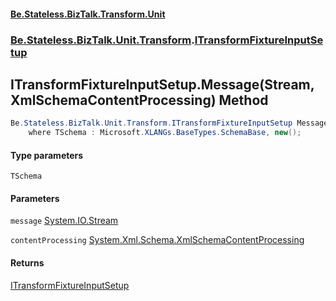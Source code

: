 #### [Be.Stateless.BizTalk.Transform.Unit](README.md 'README')
### [Be.Stateless.BizTalk.Unit.Transform](Be.Stateless.BizTalk.Unit.Transform.md 'Be.Stateless.BizTalk.Unit.Transform').[ITransformFixtureInputSetup](ITransformFixtureInputSetup.md 'Be.Stateless.BizTalk.Unit.Transform.ITransformFixtureInputSetup')

## ITransformFixtureInputSetup.Message<TSchema>(Stream, XmlSchemaContentProcessing) Method

```csharp
Be.Stateless.BizTalk.Unit.Transform.ITransformFixtureInputSetup Message<TSchema>(System.IO.Stream message, System.Xml.Schema.XmlSchemaContentProcessing contentProcessing)
    where TSchema : Microsoft.XLANGs.BaseTypes.SchemaBase, new();
```
#### Type parameters

<a name='Be.Stateless.BizTalk.Unit.Transform.ITransformFixtureInputSetup.Message_TSchema_(System.IO.Stream,System.Xml.Schema.XmlSchemaContentProcessing).TSchema'></a>

`TSchema`
#### Parameters

<a name='Be.Stateless.BizTalk.Unit.Transform.ITransformFixtureInputSetup.Message_TSchema_(System.IO.Stream,System.Xml.Schema.XmlSchemaContentProcessing).message'></a>

`message` [System.IO.Stream](https://docs.microsoft.com/en-us/dotnet/api/System.IO.Stream 'System.IO.Stream')

<a name='Be.Stateless.BizTalk.Unit.Transform.ITransformFixtureInputSetup.Message_TSchema_(System.IO.Stream,System.Xml.Schema.XmlSchemaContentProcessing).contentProcessing'></a>

`contentProcessing` [System.Xml.Schema.XmlSchemaContentProcessing](https://docs.microsoft.com/en-us/dotnet/api/System.Xml.Schema.XmlSchemaContentProcessing 'System.Xml.Schema.XmlSchemaContentProcessing')

#### Returns
[ITransformFixtureInputSetup](ITransformFixtureInputSetup.md 'Be.Stateless.BizTalk.Unit.Transform.ITransformFixtureInputSetup')